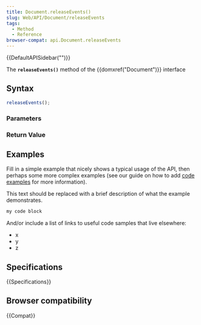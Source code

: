 ```yaml
---
title: Document.releaseEvents()
slug: Web/API/Document/releaseEvents
tags:
  - Method
  - Reference
browser-compat: api.Document.releaseEvents
---
```

{{DefaultAPISidebar("")}}

The **`releaseEvents()`** method of the {{domxref("Document")}} interface 

## Syntax

```js
releaseEvents();
```

### Parameters



### Return Value



## Examples

Fill in a simple example that nicely shows a typical usage of the API, then perhaps some more complex examples (see our guide on how to add [code examples](/en-US/docs/MDN/Contribute/Structures/Code_examples) for more information).

This text should be replaced with a brief description of what the example demonstrates.

```js
my code block
```

And/or include a list of links to useful code samples that live elsewhere:

*   x
*   y
*   z

## Specifications

{{Specifications}}

## Browser compatibility

{{Compat}}

